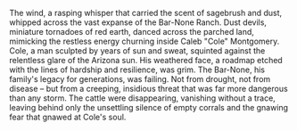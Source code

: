 The wind, a rasping whisper that carried the scent of sagebrush and dust, whipped across the vast expanse of the Bar-None Ranch.  Dust devils, miniature tornadoes of red earth, danced across the parched land, mimicking the restless energy churning inside Caleb "Cole"  Montgomery.  Cole, a man sculpted by years of sun and sweat, squinted against the relentless glare of the Arizona sun.  His weathered face, a roadmap etched with the lines of hardship and resilience, was grim.  The Bar-None, his family's legacy for generations, was failing.  Not from drought, not from disease – but from a creeping, insidious threat that was far more dangerous than any storm.  The cattle were disappearing, vanishing without a trace, leaving behind only the unsettling silence of empty corrals and the gnawing fear that gnawed at Cole's soul.
